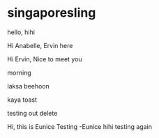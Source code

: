 # singaporesling

hello, hihi


Hi Anabelle, Ervin here


Hi Ervin, Nice to meet you


morning


laksa beehoon


kaya toast


testing out delete


Hi, this is Eunice
Testing -Eunice
hihi
testing again
